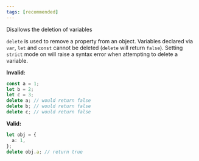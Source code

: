 ```yaml
---
tags: [recommended]
---
```


Disallows the deletion of variables

`delete` is used to remove a property from an object. Variables declared via
`var`, `let` and `const` cannot be deleted (`delete` will return `false`).
Setting `strict` mode on will raise a syntax error when attempting to delete a
variable.

**Invalid:**

```typescript
const a = 1;
let b = 2;
let c = 3;
delete a; // would return false
delete b; // would return false
delete c; // would return false
```

**Valid:**

```typescript
let obj = {
  a: 1,
};
delete obj.a; // return true
```
